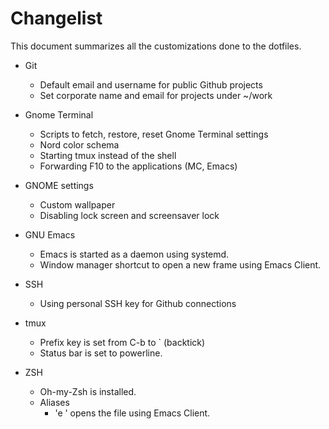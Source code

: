 # Changelist

This document summarizes all the customizations done to the dotfiles.

- Git
  - Default email and username for public Github projects
  - Set corporate name and email for projects under ~/work

- Gnome Terminal
  - Scripts to fetch, restore, reset Gnome Terminal settings
  - Nord color schema
  - Starting tmux instead of the shell
  - Forwarding F10 to the applications (MC, Emacs)

- GNOME settings
  - Custom wallpaper
  - Disabling lock screen and screensaver lock

- GNU Emacs
  - Emacs is started as a daemon using systemd.
  - Window manager shortcut to open a new frame using Emacs Client.

- SSH
  - Using personal SSH key for Github connections

- tmux
  - Prefix key is set from C-b to ` (backtick)
  - Status bar is set to powerline.

- ZSH
  - Oh-my-Zsh is installed.
  - Aliases
    - 'e <filename>' opens the file using Emacs Client.
